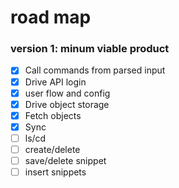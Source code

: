 # road map

### version 1: minum viable product
- [X] Call commands from parsed input
- [X] Drive API login
- [X] user flow and config
- [X] Drive object storage
- [X] Fetch objects
- [X] Sync
- [ ] ls/cd
- [ ] create/delete
- [ ] save/delete snippet
- [ ] insert snippets

